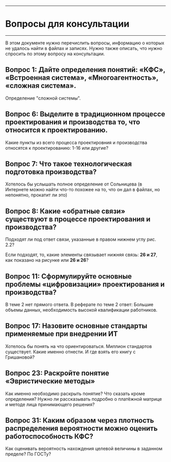 ___
# Вопросы для консультации
___

В этом документе нужно перечислить вопросы, информацию о которых не удалось найти в файлах и записях. 
Нужно также описать, что нужно спросить по этому вопросу на консультации.

## Вопрос 1:  Дайте определения понятий: «КФС», «Встроенная система», «Многоагентность», «сложная система».

Определение "сложной системы".

## Вопрос 6: Выделите в традиционном процессе проектирования и производства то, что относится к проектированию.
 
 Какие пункты из всего процесса проектировния и производства относятся к проектированию: 1-16 или другие?

## Вопрос 7: Что такое технологическая подготовка производства?

Хотелось бы услышать полное определение от Сольницева (в Интернете можно найти что-то похожее на то, что он дал в файлах, но непонятно, прокатит ли это)

## Вопрос 8: Какие «обратные связи» существуют в процессе проектирования и производства?

Подходят ли под ответ связи, указанные в правом нижнем углу рис. 2.2?  

Если подходят, то, какие элементы связывает нижняя связь: **26 и 27**, как показано на рисунке или **26 и 26**?

## Вопрос 11: Сформулируйте основные проблемы «цифровизации» проектирования и производства?

В теме 2 нет прямого ответа. В реферате по теме 2 ответ: Большие объемы данных, необходимость высокой квалификации работников.

## Вопрос 17: Назовите основные стандарты применяемые при внедрении ИТ

Хотелось бы понять на что ориентироваться. Миллион стандартов существует. Какие именно отнести. И где взять его книгу с Гришановой?

## Вопрос 23: Раскройте понятие «Эвристические методы»

Как именно необходимо раскрыть понятие? Что сказать кроме определения? Нужно ли рассказывать подробно о платёжной матрице и методе лица принимающего решения?

## Вопрос 31: Каким образом через плотность распределения вероятности можно оценить работоспособность КФС?

Как оценивать вероятность нахождения целевой величины в заданном пределе? По ГОСТу?
